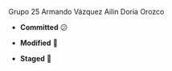 Grupo 25
Armando Vázquez
Ailin Doria Orozco

- **__Committed__** :confused:

* **__Modified__** :runner:

+ **__Staged__** :ribbon:
